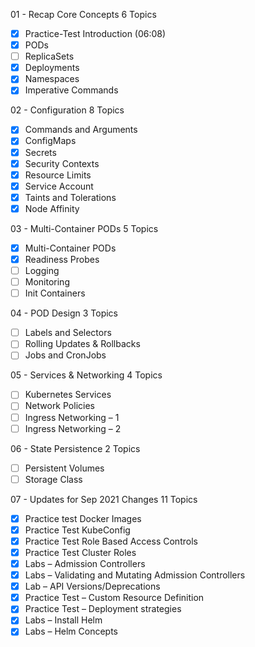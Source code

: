 01 - Recap Core Concepts 6 Topics
 - [x] Practice-Test Introduction (06:08)
 - [x] PODs
 - [ ] ReplicaSets
 - [X] Deployments
 - [X] Namespaces
 - [x] Imperative Commands
  
02 - Configuration 8 Topics
 - [x] Commands and Arguments
 - [X] ConfigMaps
 - [X] Secrets
 - [x] Security Contexts
 - [x] Resource Limits
 - [x] Service Account
 - [x] Taints and Tolerations
 - [x] Node Affinity

03 - Multi-Container PODs 5 Topics
 - [x] Multi-Container PODs
 - [x] Readiness Probes
 - [ ] Logging
 - [ ] Monitoring
 - [ ] Init Containers

04 - POD Design 3 Topics
 - [ ] Labels and Selectors
 - [ ] Rolling Updates & Rollbacks
 - [ ] Jobs and CronJobs

05 - Services & Networking 4 Topics
 - [ ] Kubernetes Services
 - [ ] Network Policies
 - [ ] Ingress Networking – 1
 - [ ] Ingress Networking – 2

06 - State Persistence 2 Topics
 - [ ] Persistent Volumes
 - [ ] Storage Class

07 - Updates for Sep 2021 Changes 11 Topics
 - [x] Practice test Docker Images
 - [x] Practice Test KubeConfig
 - [x] Practice Test Role Based Access Controls
 - [x] Practice Test Cluster Roles
 - [x] Labs – Admission Controllers
 - [x] Labs – Validating and Mutating Admission Controllers
 - [x] Lab – API Versions/Deprecations
 - [x] Practice Test – Custom Resource Definition
 - [x] Practice Test – Deployment strategies
 - [x] Labs – Install Helm
 - [x] Labs – Helm Concepts
